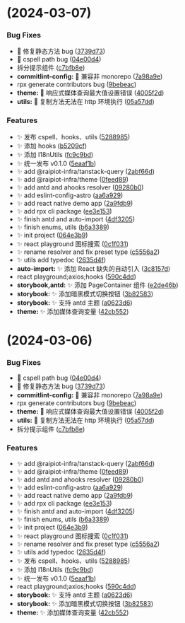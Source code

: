 # (2024-03-07)

### Bug Fixes

- :bug: 修复静态方法 bug ([3739d73](https://github.com/raipiot/raipiot-infra/commit/3739d73a6288742d76e33c9191349be7fbb44e69))
- :bug: cspell path bug ([04e00d4](https://github.com/raipiot/raipiot-infra/commit/04e00d4e4d03bafd13a5394bec3818d5a1eb2858))
- 拆分提示组件 ([c7bfb8e](https://github.com/raipiot/raipiot-infra/commit/c7bfb8e2eefbbf7ff13d97d4f053ed57b6bd178f))
- **commitlint-config:** :bug: 兼容非 monorepo ([7a98a9e](https://github.com/raipiot/raipiot-infra/commit/7a98a9ea0bf823b9a938429ca3aa4dd9240afad9))
- rpx generate contributors bug ([9bebeac](https://github.com/raipiot/raipiot-infra/commit/9bebeac61eb6a4662ca35009e178063fd2bc3ac1))
- **theme:** :bug: 响应式媒体查询最大值设置错误 ([4005f2d](https://github.com/raipiot/raipiot-infra/commit/4005f2d2f81c687f756fa2824f8616416cacc415))
- **utils:** :bug: 复制方法无法在 http 环境执行 ([05a57dd](https://github.com/raipiot/raipiot-infra/commit/05a57dd10fc487db663a143195973040bfedd73d))

### Features

- :sparkles: 发布 cspell、hooks、utils ([5288985](https://github.com/raipiot/raipiot-infra/commit/5288985497ab0d095d35de270e08eeee4c4714e3))
- :sparkles: 添加 hooks ([b5209cf](https://github.com/raipiot/raipiot-infra/commit/b5209cf3e857d29070b18d0b141e996907c85d0f))
- :sparkles: 添加 I18nUtils ([fc9c9bd](https://github.com/raipiot/raipiot-infra/commit/fc9c9bda473686ef107d740b2197ffd6c02e8fc1))
- :sparkles: 统一发布 v0.1.0 ([5eaaf1b](https://github.com/raipiot/raipiot-infra/commit/5eaaf1bc9e73de51749aa8277b86f4a4fbd3ee09))
- :sparkles: add @raipiot-infra/tanstack-query ([2abf66d](https://github.com/raipiot/raipiot-infra/commit/2abf66dca4c5dc53f944352fa5bbd15bb9c7e4e9))
- :sparkles: add @raipiot-infra/theme ([0feed89](https://github.com/raipiot/raipiot-infra/commit/0feed898e15010b614337993a3bead694a14c912))
- :sparkles: add antd and ahooks resolver ([09280b0](https://github.com/raipiot/raipiot-infra/commit/09280b057abf51b107d0804e0085b1924d8c7182))
- :sparkles: add eslint-config-astro ([aa6a929](https://github.com/raipiot/raipiot-infra/commit/aa6a9292aaed8aae82ed58794ac13b4cfdb57639))
- :sparkles: add react native demo app ([2a9fdb9](https://github.com/raipiot/raipiot-infra/commit/2a9fdb9078864cc938f1b31122cbfedfa4f9d261))
- :sparkles: add rpx cli package ([ee3e153](https://github.com/raipiot/raipiot-infra/commit/ee3e153ba2d98009ae656597c3dc0dd2d09b97e6))
- :sparkles: finish antd and auto-import ([4df3205](https://github.com/raipiot/raipiot-infra/commit/4df3205185f8590ed80117f32260a1e30eda93e8))
- :sparkles: finish enums, utils ([b6a3389](https://github.com/raipiot/raipiot-infra/commit/b6a33896a1d6d8c73d90230e0edb4a9e38c32ed3))
- :sparkles: init project ([064e3b9](https://github.com/raipiot/raipiot-infra/commit/064e3b95f77b0a0a3cbf48e6d42b64a304bb9e9f))
- :sparkles: react playground 图标搜索 ([0c1f031](https://github.com/raipiot/raipiot-infra/commit/0c1f03183b3d9c355a1369325662204f9b2befec))
- :sparkles: rename resolver and fix preset type ([c5556a2](https://github.com/raipiot/raipiot-infra/commit/c5556a2e3f380ceaced84a541d6649c91c377755))
- :sparkles: utils add typedoc ([2635d4f](https://github.com/raipiot/raipiot-infra/commit/2635d4f392cc7049a7b39b2f697234c9edc5517d))
- **auto-import:** :sparkles: 添加 React 缺失的自动引入 ([3c8157d](https://github.com/raipiot/raipiot-infra/commit/3c8157d752d5983e1e0a01cc7eccf2e07e8594aa))
- react playground;axios;hooks ([590c4dd](https://github.com/raipiot/raipiot-infra/commit/590c4dd405ce6e269dcce0c7bb4dd7a018f3c627))
- **storybook,antd:** :sparkles: 添加 PageContainer 组件 ([e2de46b](https://github.com/raipiot/raipiot-infra/commit/e2de46b5743541430d3a5c2f32cb95dd82051b40))
- **storybook:** :sparkles: 添加暗黑模式切换按钮 ([3b82583](https://github.com/raipiot/raipiot-infra/commit/3b825835c157aa0e65417648c66a36bf25b03c0a))
- **storybook:** :sparkles: 支持 antd 主题 ([a0623d6](https://github.com/raipiot/raipiot-infra/commit/a0623d6bb2adb782a01f1234ef79421c340c4707))
- **theme:** :sparkles: 添加媒体查询变量 ([42cb552](https://github.com/raipiot/raipiot-infra/commit/42cb552570f809e4c277ca599efddb780189ba76))

# (2024-03-06)

### Bug Fixes

- :bug: cspell path bug ([04e00d4](https://github.com/raipiot/raipiot-infra/commit/04e00d4e4d03bafd13a5394bec3818d5a1eb2858))
- :bug: 修复静态方法 bug ([3739d73](https://github.com/raipiot/raipiot-infra/commit/3739d73a6288742d76e33c9191349be7fbb44e69))
- **commitlint-config:** :bug: 兼容非 monorepo ([7a98a9e](https://github.com/raipiot/raipiot-infra/commit/7a98a9ea0bf823b9a938429ca3aa4dd9240afad9))
- rpx generate contributors bug ([9bebeac](https://github.com/raipiot/raipiot-infra/commit/9bebeac61eb6a4662ca35009e178063fd2bc3ac1))
- **theme:** :bug: 响应式媒体查询最大值设置错误 ([4005f2d](https://github.com/raipiot/raipiot-infra/commit/4005f2d2f81c687f756fa2824f8616416cacc415))
- **utils:** :bug: 复制方法无法在 http 环境执行 ([05a57dd](https://github.com/raipiot/raipiot-infra/commit/05a57dd10fc487db663a143195973040bfedd73d))
- 拆分提示组件 ([c7bfb8e](https://github.com/raipiot/raipiot-infra/commit/c7bfb8e2eefbbf7ff13d97d4f053ed57b6bd178f))

### Features

- :sparkles: add @raipiot-infra/tanstack-query ([2abf66d](https://github.com/raipiot/raipiot-infra/commit/2abf66dca4c5dc53f944352fa5bbd15bb9c7e4e9))
- :sparkles: add @raipiot-infra/theme ([0feed89](https://github.com/raipiot/raipiot-infra/commit/0feed898e15010b614337993a3bead694a14c912))
- :sparkles: add antd and ahooks resolver ([09280b0](https://github.com/raipiot/raipiot-infra/commit/09280b057abf51b107d0804e0085b1924d8c7182))
- :sparkles: add eslint-config-astro ([aa6a929](https://github.com/raipiot/raipiot-infra/commit/aa6a9292aaed8aae82ed58794ac13b4cfdb57639))
- :sparkles: add react native demo app ([2a9fdb9](https://github.com/raipiot/raipiot-infra/commit/2a9fdb9078864cc938f1b31122cbfedfa4f9d261))
- :sparkles: add rpx cli package ([ee3e153](https://github.com/raipiot/raipiot-infra/commit/ee3e153ba2d98009ae656597c3dc0dd2d09b97e6))
- :sparkles: finish antd and auto-import ([4df3205](https://github.com/raipiot/raipiot-infra/commit/4df3205185f8590ed80117f32260a1e30eda93e8))
- :sparkles: finish enums, utils ([b6a3389](https://github.com/raipiot/raipiot-infra/commit/b6a33896a1d6d8c73d90230e0edb4a9e38c32ed3))
- :sparkles: init project ([064e3b9](https://github.com/raipiot/raipiot-infra/commit/064e3b95f77b0a0a3cbf48e6d42b64a304bb9e9f))
- :sparkles: react playground 图标搜索 ([0c1f031](https://github.com/raipiot/raipiot-infra/commit/0c1f03183b3d9c355a1369325662204f9b2befec))
- :sparkles: rename resolver and fix preset type ([c5556a2](https://github.com/raipiot/raipiot-infra/commit/c5556a2e3f380ceaced84a541d6649c91c377755))
- :sparkles: utils add typedoc ([2635d4f](https://github.com/raipiot/raipiot-infra/commit/2635d4f392cc7049a7b39b2f697234c9edc5517d))
- :sparkles: 发布 cspell、hooks、utils ([5288985](https://github.com/raipiot/raipiot-infra/commit/5288985497ab0d095d35de270e08eeee4c4714e3))
- :sparkles: 添加 I18nUtils ([fc9c9bd](https://github.com/raipiot/raipiot-infra/commit/fc9c9bda473686ef107d740b2197ffd6c02e8fc1))
- :sparkles: 统一发布 v0.1.0 ([5eaaf1b](https://github.com/raipiot/raipiot-infra/commit/5eaaf1bc9e73de51749aa8277b86f4a4fbd3ee09))
- react playground;axios;hooks ([590c4dd](https://github.com/raipiot/raipiot-infra/commit/590c4dd405ce6e269dcce0c7bb4dd7a018f3c627))
- **storybook:** :sparkles: 支持 antd 主题 ([a0623d6](https://github.com/raipiot/raipiot-infra/commit/a0623d6bb2adb782a01f1234ef79421c340c4707))
- **storybook:** :sparkles: 添加暗黑模式切换按钮 ([3b82583](https://github.com/raipiot/raipiot-infra/commit/3b825835c157aa0e65417648c66a36bf25b03c0a))
- **theme:** :sparkles: 添加媒体查询变量 ([42cb552](https://github.com/raipiot/raipiot-infra/commit/42cb552570f809e4c277ca599efddb780189ba76))
